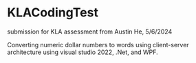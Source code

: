 # KLACodingTest
submission for KLA assessment from Austin He, 5/6/2024

Converting numeric dollar numbers to words using client-server architecture
using visual studio 2022, .Net, and WPF.
